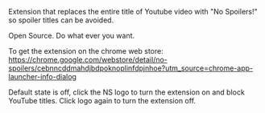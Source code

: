 Extension that replaces the entire title of Youtube video with "No Spoilers!" so spoiler titles can be avoided. 

Open Source. Do what ever you want. 

To get the extension on the chrome web store: https://chrome.google.com/webstore/detail/no-spoilers/cebnncddmahdjbdpoknoplinfdpjnhoe?utm_source=chrome-app-launcher-info-dialog

Default state is off, click the NS logo to turn the extension on and block YouTube titles. Click logo again to turn the extension off. 

